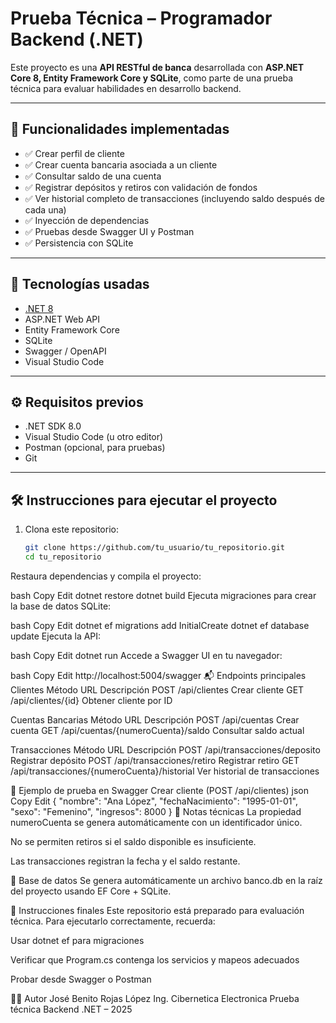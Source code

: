# Prueba Técnica – Programador Backend (.NET)

Este proyecto es una **API RESTful de banca** desarrollada con **ASP.NET Core 8, Entity Framework Core y SQLite**, como parte de una prueba técnica para evaluar habilidades en desarrollo backend.

---

## 📌 Funcionalidades implementadas

- ✅ Crear perfil de cliente
- ✅ Crear cuenta bancaria asociada a un cliente
- ✅ Consultar saldo de una cuenta
- ✅ Registrar depósitos y retiros con validación de fondos
- ✅ Ver historial completo de transacciones (incluyendo saldo después de cada una)
- ✅ Inyección de dependencias
- ✅ Pruebas desde Swagger UI y Postman
- ✅ Persistencia con SQLite

---

## 🚀 Tecnologías usadas

- [.NET 8](https://dotnet.microsoft.com/en-us/download/dotnet/8.0)
- ASP.NET Web API
- Entity Framework Core
- SQLite
- Swagger / OpenAPI
- Visual Studio Code

---

## ⚙️ Requisitos previos

- .NET SDK 8.0
- Visual Studio Code (u otro editor)
- Postman (opcional, para pruebas)
- Git

---

## 🛠️ Instrucciones para ejecutar el proyecto

1. Clona este repositorio:
   ```bash
   git clone https://github.com/tu_usuario/tu_repositorio.git
   cd tu_repositorio
Restaura dependencias y compila el proyecto:

bash
Copy
Edit
dotnet restore
dotnet build
Ejecuta migraciones para crear la base de datos SQLite:

bash
Copy
Edit
dotnet ef migrations add InitialCreate
dotnet ef database update
Ejecuta la API:

bash
Copy
Edit
dotnet run
Accede a Swagger UI en tu navegador:

bash
Copy
Edit
http://localhost:5004/swagger
📬 Endpoints principales
Clientes
Método	URL	Descripción
POST	/api/clientes	Crear cliente
GET	/api/clientes/{id}	Obtener cliente por ID

Cuentas Bancarias
Método	URL	Descripción
POST	/api/cuentas	Crear cuenta
GET	/api/cuentas/{numeroCuenta}/saldo	Consultar saldo actual

Transacciones
Método	URL	Descripción
POST	/api/transacciones/deposito	Registrar depósito
POST	/api/transacciones/retiro	Registrar retiro
GET	/api/transacciones/{numeroCuenta}/historial	Ver historial de transacciones

🧪 Ejemplo de prueba en Swagger
Crear cliente (POST /api/clientes)
json
Copy
Edit
{
  "nombre": "Ana López",
  "fechaNacimiento": "1995-01-01",
  "sexo": "Femenino",
  "ingresos": 8000
}
📝 Notas técnicas
La propiedad numeroCuenta se genera automáticamente con un identificador único.

No se permiten retiros si el saldo disponible es insuficiente.

Las transacciones registran la fecha y el saldo restante.

📂 Base de datos
Se genera automáticamente un archivo banco.db en la raíz del proyecto usando EF Core + SQLite.

📌 Instrucciones finales
Este repositorio está preparado para evaluación técnica.
Para ejecutarlo correctamente, recuerda:

Usar dotnet ef para migraciones

Verificar que Program.cs contenga los servicios y mapeos adecuados

Probar desde Swagger o Postman

👨‍💻 Autor
José Benito Rojas López
Ing. Cibernetica Electronica
Prueba técnica Backend .NET – 2025
